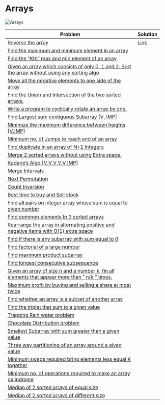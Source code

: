 # Arrays <a name="1"></a>
<img src="https://img.shields.io/badge/Arrays-36-red?style=for-the-badge" alt="Arrays">

| Problem  | Solution                                                                                                                           |
|-------------|------------------------------------------------------------------------------------------------------------------------------------|
| <a href="https://www.geeksforgeeks.org/write-a-program-to-reverse-an-array-or-string/">Reverse the array</a> | <a href="https://github.com/alidehkhodaei/data-structures-and-algorithms/tree/main/src/main/kotlin/array/ArrayReverse.kt">Link</a> |
| <a href="https://www.geeksforgeeks.org/maximum-and-minimum-in-an-array/">Find the maximum and minimum element in an array</a> |                                                                                                                                    |
| <a href="https://www.geeksforgeeks.org/kth-smallestlargest-element-unsorted-array-set-2-expected-linear-time/">Find the “Kth” max and min element of an array</a> |                                                                                                                                    |
| <a href="https://www.geeksforgeeks.org/sort-an-array-of-0s-1s-and-2s/">Given an array which consists of only 0, 1 and 2. Sort the array without using any sorting algo</a> |                                                                                                                                    |
| <a href="https://www.geeksforgeeks.org/move-negative-numbers-beginning-positive-end-constant-extra-space/">Move all the negative elements to one side of the array</a> |                                                                                                                                    |
| <a href="https://www.geeksforgeeks.org/find-union-and-intersection-of-two-unsorted-arrays/">Find the Union and Intersection of the two sorted arrays.</a> |                                                                                                                                    |
| <a href="https://www.geeksforgeeks.org/c-program-cyclically-rotate-array-one/">Write a program to cyclically rotate an array by one.</a> |                                                                                                                                    |
| <a href="https://www.geeksforgeeks.org/largest-sum-contiguous-subarray/">Find Largest sum contiguous Subarray [V. IMP]</a> |                                                                                                                                    |
| <a href="https://www.geeksforgeeks.org/minimize-the-maximum-difference-between-the-heights/">Minimize the maximum difference between heights [V.IMP]</a> |                                                                                                                                    |
| <a href="https://www.geeksforgeeks.org/minimum-number-jumps-reach-endset-2on-solution/">Minimum no. of Jumps to reach end of an array</a> |                                                                                                                                    |
| <a href="https://www.geeksforgeeks.org/find-duplicates-in-on-time-and-constant-extra-space/">Find duplicate in an array of N+1 Integers</a> |                                                                                                                                    |
| <a href="https://www.geeksforgeeks.org/merge-two-sorted-arrays/">Merge 2 sorted arrays without using Extra space.</a> |                                                                                                                                    |
| <a href="https://www.geeksforgeeks.org/largest-sum-contiguous-subarray/">Kadane’s Algo [V.V.V.V.V IMP]</a> |                                                                                                                                    |
| <a href="https://www.geeksforgeeks.org/merging-intervals/">Merge Intervals</a> |                                                                                                                                    |
| <a href="https://www.geeksforgeeks.org/find-the-next-lexicographically-greater-word-than-a-given-word/">Next Permutation</a> |                                                                                                                                    |
| <a href="https://www.geeksforgeeks.org/counting-inversions/">Count Inversion</a> |                                                                                                                                    |
| <a href="https://www.geeksforgeeks.org/best-time-to-buy-and-sell-stock/">Best time to buy and Sell stock</a> |                                                                                                                                    |
| <a href="https://www.geeksforgeeks.org/count-pairs-with-given-sum/">Find all pairs on integer array whose sum is equal to given number</a> |                                                                                                                                    |
| <a href="https://www.geeksforgeeks.org/find-common-elements-three-sorted-arrays/">Find common elements In 3 sorted arrays</a> |                                                                                                                                    |
| <a href="https://www.geeksforgeeks.org/rearrange-array-alternating-positive-negative-items-o1-extra-space/">Rearrange the array in alternating positive and negative items with O(1) extra space</a> |                                                                                                                                    |
| <a href="https://www.geeksforgeeks.org/find-if-there-is-a-subarray-with-0-sum/">Find if there is any subarray with sum equal to 0</a> |                                                                                                                                    |
| <a href="https://www.geeksforgeeks.org/factorial-large-number/">Find factorial of a large number</a> |                                                                                                                                    |
| <a href="https://www.geeksforgeeks.org/maximum-product-subarray-set-3/">Find maximum product subarray</a> |                                                                                                                                    |
| <a href="https://www.geeksforgeeks.org/longest-consecutive-subsequence/">Find longest consecutive subsequence</a> |                                                                                                                                    |
| <a href="https://www.geeksforgeeks.org/given-an-array-of-of-size-n-finds-all-the-elements-that-appear-more-than-nk-times/">Given an array of size n and a number k, fin all elements that appear more than ” n/k ” times.</a> |                                                                                                                                    |
| <a href="https://www.geeksforgeeks.org/maximum-profit-by-buying-and-selling-a-share-at-most-twice/">Maximum profit by buying and selling a share at most twice</a> |                                                                                                                                    |
| <a href="https://www.geeksforgeeks.org/find-whether-an-array-is-subset-of-another-array-set-1/">Find whether an array is a subset of another array</a> |                                                                                                                                    |
| <a href="https://www.geeksforgeeks.org/find-a-triplet-that-sum-to-a-given-value/">Find the triplet that sum to a given value</a> |                                                                                                                                    |
| <a href="https://www.geeksforgeeks.org/trapping-rain-water/">Trapping Rain water problem</a> |                                                                                                                                    |
| <a href="https://www.geeksforgeeks.org/chocolate-distribution-problem/">Chocolate Distribution problem</a> |                                                                                                                                    |
| <a href="https://www.geeksforgeeks.org/minimum-length-subarray-sum-greater-given-value/">Smallest Subarray with sum greater than a given value</a> |                                                                                                                                    |
| <a href="https://www.geeksforgeeks.org/three-way-partitioning-of-an-array-around-a-given-range/">Three way partitioning of an array around a given value</a> |                                                                                                                                    |
| <a href="https://www.geeksforgeeks.org/minimum-swaps-required-bring-elements-less-equal-k-together/">Minimum swaps required bring elements less equal K together</a> |                                                                                                                                    |
| <a href="https://www.geeksforgeeks.org/check-if-all-elements-of-the-array-are-palindrome-or-not/">Minimum no. of operations required to make an array palindrome</a> |                                                                                                                                    |
| <a href="https://www.geeksforgeeks.org/median-of-two-sorted-arrays/">Median of 2 sorted arrays of equal size</a> |                                                                                                                                    |
| <a href="https://www.geeksforgeeks.org/median-of-two-sorted-arrays-of-different-sizes/">Median of 2 sorted arrays of different size</a> |                                                                                                                                    |

